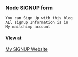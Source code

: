 ### Node SIGNUP form

```
You can Sign Up with this blog
ALl signup Information is in
My mailchimp account
```

#### View at
<a href="https://polar-fortress-59817.herokuapp.com/">My SIGNUP Website</a>